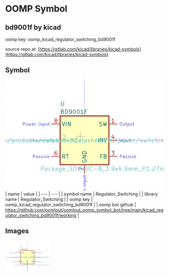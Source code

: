 # OOMP Symbol  
## bd9001f  by kicad  
  
oomp key: oomp_kicad_regulator_switching_bd9001f  
  
source repo at: [https://gitlab.com/kicad/libraries/kicad-symbols](https://gitlab.com/kicad/libraries/kicad-symbols)  
## Symbol  
  
[![working.png](working_600.png)](working.png)  
| name | value | 
| --- | --- | 
| symbol name | Regulator_Switching | 
| library name | Regulator_Switching | 
| oomp key | oomp_kicad_regulator_switching_bd9001f | 
| oomp bot github | https://github.com/oomlout/oomlout_oomp_symbol_bot/tree/main/kicad_regulator_switching_bd9001f/working | 
## Images  
  
[![working.png](working_140.png)](working.png)  
